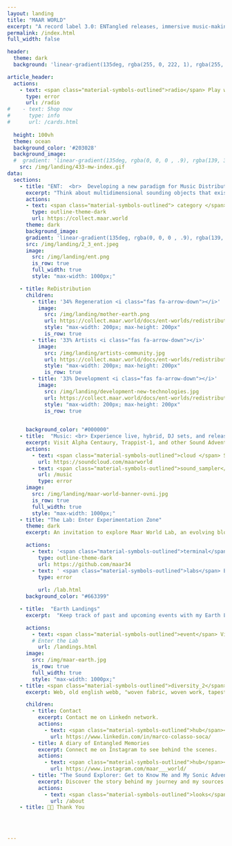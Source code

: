 ```yaml
---
layout: landing
title: "MAAR WORLD"
excerpt: "A record label 3.0: ENTangled releases, immersive music-making and listening, from a sustainable to a regenerative music era. "
permalink: /index.html
full_width: false

header:
  theme: dark
  background: 'linear-gradient(135deg, rgba(255, 0, 222, 1), rgba(255, 0, 0, .5),)'

article_header:
  actions:
    - text: <span class="material-symbols-outlined">radio</span> Play with the Radio 
      type: error
      url: /radio
#    - text: Shop now
#      type: info
#      url: /cards.html
      
  height: 100vh
  theme: ocean
  background_color: '#203028' 
  background_image:
  #  gradient: 'linear-gradient(135deg, rgba(0, 0, 0 , .9), rgba(139, 34, 139, .9))'
    src: /img/landing/433-mw-index.gif
data:
  sections:
    - title: "ENT:  <br>  Developing a new paradigm for Music Distribution,  <br> Making, and Listening"
      excerpt: "Think about multidimensional sounding objects that exist both physically and on the blockchain, <br> serving as portals to unique sound adventures."
      actions:
      - text: <span class="material-symbols-outlined"> category </span> Collect
        type: outline-theme-dark
        url: https://collect.maar.world
      theme: dark
      background_image:
      gradient: 'linear-gradient(135deg, rgba(0, 0, 0 , .9), rgba(139, 34, 139, .9))'
      src: /img/landing/2_3_ent.jpeg
      image:
        src: /img/landing/ent.png
        is_row: true
        full_width: true
        style: "max-width: 1000px;"

    - title: ReDistribution
      children:
        - title: '34% Regeneration <i class="fas fa-arrow-down"></i>'
          image:
            src: /img/landing/mother-earth.png
            url: https://collect.maar.world/docs/ent-worlds/redistribution.html#34-regeneration
            style: "max-width: 200px; max-height: 200px"
            is_row: true
        - title: '33% Artists <i class="fas fa-arrow-down"></i>'
          image:
            src: /img/landing/artists-community.jpg
            url: https://collect.maar.world/docs/ent-worlds/redistribution.html#33-artists
            style: "max-width: 200px; max-height: 200px"
            is_row: true
        - title: '33% Development <i class="fas fa-arrow-down"></i>'
          image:
            src: /img/landing/development-new-technologies.jpg
            url: https://collect.maar.world/docs/ent-worlds/redistribution.html#33-development
            style: "max-width: 200px; max-height: 200px"
            is_row: true

        
      background_color: "#000000"
    - title:  "Music: <br> Experience live, hybrid, DJ sets, and releases."
      excerpt: Visit Alpha Centaury, Trappist-1, and other Sound Adventures. You will be able to gain exclusive access to explore an archive of soundscapes, poetry, testimonies, and music from diverse cultures of mother earth.  
      actions:
        - text: <span class="material-symbols-outlined">cloud </span> Soundcloud
          url: https://soundcloud.com/maarworld
        - text: <span class="material-symbols-outlined">sound_sampler</span> Start Listening
          url: /music
          type: error
      image:
        src: /img/landing/maar-world-banner-ovni.jpg
        is_row: true
        full_width: true
        style: "max-width: 1000px;"
    - title: "The Lab: Enter Experimentation Zone"
      theme: dark
      excerpt: An invitation to explore Maar World Lab, an evolving blog, sharing the concepts behind, see the evolution of the creative tools and sounds releases over time.

      actions:
        - text: '<span class="material-symbols-outlined">terminal</span> GitHub'
          type: outline-theme-dark
          url: https://github.com/maar34
        - text: ' <span class="material-symbols-outlined">labs</span> Enter the Lab'
          type: error
    
          url: /lab.html
      background_color: "#663399"

    - title:  "Earth Landings"
      excerpt:  "Keep track of past and upcoming events with my Earth Landings calendar. <br> From concerts to festivals to art exhibitions."

      actions:
        - text: <span class="material-symbols-outlined">event</span> View Calendar
        # Enter the Lab
          url: /landings.html
      image:
        src: /img/maar-earth.jpg
        is_row: true
        full_width: true
        style: "max-width: 1000px;"
    - title: <span class="material-symbols-outlined">diversity_2</span> WABJAM
      excerpt: Web, old english webb, "woven fabric, woven work, tapestry, from Proto-Germanic WABJAM. <br> Meaning "spider's web" is first recorded early 13c.

      children:
        - title: Contact
          excerpt: Contact me on Linkedn network.
          actions:
            - text: <span class="material-symbols-outlined">hub</span></i> Net
              url: https://www.linkedin.com/in/marco-colasso-soca/
        - title: A diary of Entangled Memories
          excerpt: Connect me on Instagram to see behind the scenes.
          actions:
            - text: <span class="material-symbols-outlined">hub</span></i>  Go
              url: https://www.instagram.com/maar___world/
        - title: "The Sound Explorer: Get to Know Me and My Sonic Adventures"
          excerpt: Discover the story behind my journey and my sources of inspiration.
          actions:
            - text: <span class="material-symbols-outlined">looks</span> About
              url: /about
    - title: 🙏🏽 Thank You


      

---
```


